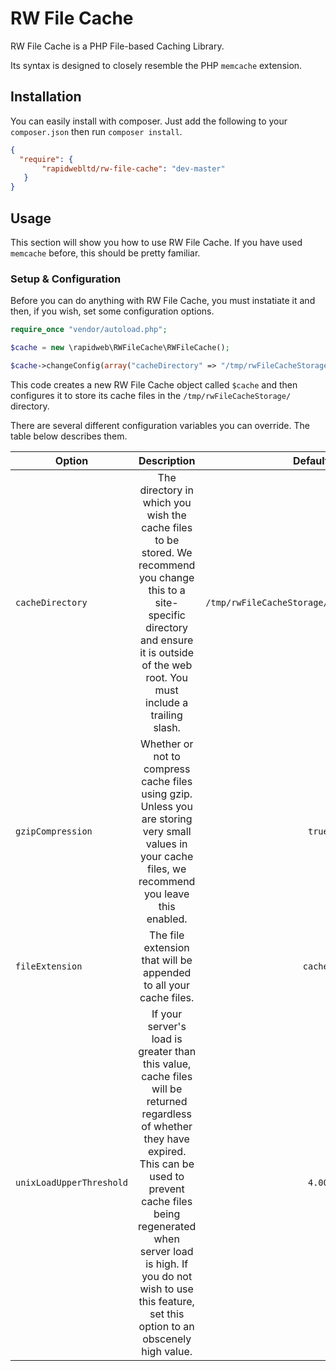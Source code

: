 # RW File Cache

RW File Cache is a PHP File-based Caching Library.

Its syntax is designed to closely resemble the PHP `memcache` extension.

## Installation

You can easily install with composer. Just add the following to your `composer.json` then run `composer install`.

```json
{
  "require": {
       "rapidwebltd/rw-file-cache": "dev-master"
   }
}
```

## Usage

This section will show you how to use RW File Cache. If you have used `memcache` before, this should be pretty familiar.

### Setup & Configuration

Before you can do anything with RW File Cache, you must instatiate it and then, if you wish, set some configuration options.

```php
require_once "vendor/autoload.php";

$cache = new \rapidweb\RWFileCache\RWFileCache();

$cache->changeConfig(array("cacheDirectory" => "/tmp/rwFileCacheStorage/"));
```

This code creates a new RW File Cache object called `$cache` and then configures it to store its cache files in the `/tmp/rwFileCacheStorage/` directory.

There are several different configuration variables you can override. The table below describes them.

| Option        | Description           | Default  |
| ------------- |:-------------:| -----:|
| `cacheDirectory` | The directory in which you wish the cache files to be stored. We recommend you change this to a site-specific directory and ensure it is outside of the web root. You must include a trailing slash. | `/tmp/rwFileCacheStorage/` |
| `gzipCompression` | Whether or not to compress cache files using gzip. Unless you are storing very small values in your cache files, we recommend you leave this enabled. | `true` |
| `fileExtension` | The file extension that will be appended to all your cache files. | `cache` |
| `unixLoadUpperThreshold` | If your server's load is greater than this value, cache files will be returned regardless of whether they have expired. This can be used to prevent cache files being regenerated when server load is high. If you do not wish to use this feature, set this option to an obscenely high value. | `4.00` |

